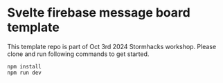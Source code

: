# Svelte firebase message board template
This template repo is part of Oct 3rd 2024 Stormhacks workshop. 
Please clone and run following commands to get started.

```
npm install
npm run dev
```